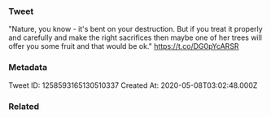 ### Tweet
"Nature, you know - it's bent on your destruction. But if you treat it properly and carefully and make the right sacrifices then maybe one of her trees will offer you some fruit and that would be ok." https://t.co/DG0pYcARSR

### Metadata
Tweet ID: 1258593165130510337
Created At: 2020-05-08T03:02:48.000Z

### Related

